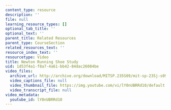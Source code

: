 ```yaml
---
content_type: resource
description: ''
file: null
learning_resource_types: []
optional_tab_title: ''
optional_text: ''
parent_title: Related Resources
parent_type: CourseSection
related_resources_text: ''
resource_index_text: ''
resourcetype: Video
title: Newton Running Shoe Study
uid: 1d53f4a1-f8a7-4a61-bb42-84dac26084be
video_files:
  archive_url: http://archive.org/download/MITSP.235S09/mit-sp-235j-s09_300k_pano.mp4
  video_captions_file: null
  video_thumbnail_file: https://img.youtube.com/vi/lY0nUBRRd10/default.jpg
  video_transcript_file: null
video_metadata:
  youtube_id: lY0nUBRRd10
---
```

